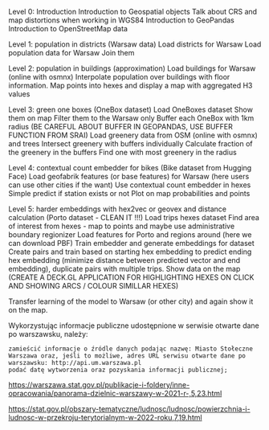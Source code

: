 Level 0: Introduction
Introduction to Geospatial objects
Talk about CRS and map distortions when working in WGS84
Introduction to GeoPandas
Introduction to OpenStreetMap data

Level 1: population in districts
(Warsaw data)
Load districts for Warsaw
Load population data for Warsaw
Join them

Level 2: population in buildings (approximation)
Load buildings for Warsaw (online with osmnx)
Interpolate population over buildings with floor information.
Map points into hexes and display a map with aggregated H3 values

Level 3: green one boxes
(OneBox dataset)
Load OneBoxes dataset
Show them on map
Filter them to the Warsaw only
Buffer each OneBox with 1km radius (BE CAREFUL ABOUT BUFFER IN GEOPANDAS, USE BUFFER FUNCTION FROM SRAI)
Load greenery data from OSM (online with osmnx) and trees
Intersect greenery with buffers individually
Calculate fraction of the greenery in the buffers
Find one with most greenery in the radius

Level 4: contextual count embedder for bikes
(Bike dataset from Hugging Face)
Load geofabrik features (or base features) for Warsaw (here users can use other cities if the want)
Use contextual count embedder in hexes
Simple predict if station exists or not
Plot on map probabilities and points


Level 5: harder embeddings with hex2vec or geovex and distance calculation
(Porto dataset - CLEAN IT !!!)
Load trips hexes dataset
Find area of interest from hexes - map to points and maybe use administrative boundary regionizer
Load features for Porto and regions around (here we can download PBF)
Train embedder and generate embeddings for dataset
Create pairs and train based on starting hex embedding to predict ending hex embedding (minimize distance between predicted vector and end embedding), duplicate pairs with multiple trips.
Show data on the map (CREATE A DECK.GL APPLICATION FOR HIGHLIGHTING HEXES ON CLICK AND SHOWING ARCS / COLOUR SIMILLAR HEXES)

Transfer learning of the model to Warsaw (or other city) and again show it on the map.




 Wykorzystując informacje publiczne udostępnione w serwisie otwarte dane po warszawsku, należy:

    zamieścić informacje o źródle danych podając nazwę: Miasto Stołeczne Warszawa oraz, jeśli to możliwe, adres URL serwisu otwarte dane po warszawsku: http://api.um.warszawa.pl
    podać datę wytworzenia oraz pozyskania informacji publicznej;





https://warszawa.stat.gov.pl/publikacje-i-foldery/inne-opracowania/panorama-dzielnic-warszawy-w-2021-r-,5,23.html



https://stat.gov.pl/obszary-tematyczne/ludnosc/ludnosc/powierzchnia-i-ludnosc-w-przekroju-terytorialnym-w-2022-roku,7,19.html